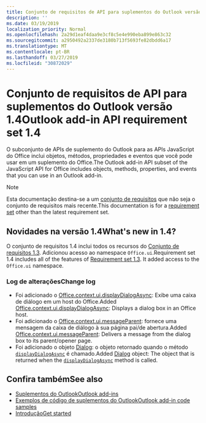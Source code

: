 ```yaml
---
title: Conjunto de requisitos de API para suplementos do Outlook versão 1.4
description: ''
ms.date: 03/19/2019
localization_priority: Normal
ms.openlocfilehash: 2a29d1eaf4daa9e3cf8c5e4e990eba899e863c32
ms.sourcegitcommit: a2950492a2337de3180b713f5693fe82dbdd6a17
ms.translationtype: MT
ms.contentlocale: pt-BR
ms.lasthandoff: 03/27/2019
ms.locfileid: "30872029"
---
```

# <a name="outlook-add-in-api-requirement-set-14"></a><span data-ttu-id="d40e9-102">Conjunto de requisitos de API para suplementos do Outlook versão 1.4</span><span class="sxs-lookup"><span data-stu-id="d40e9-102">Outlook add-in API requirement set 1.4</span></span>

<span data-ttu-id="d40e9-103">O subconjunto de APIs de suplemento do Outlook para as APIs JavaScript do Office inclui objetos, métodos, propriedades e eventos que você pode usar em um suplemento do Office.</span><span class="sxs-lookup"><span data-stu-id="d40e9-103">The Outlook add-in API subset of the JavaScript API for Office includes objects, methods, properties, and events that you can use in an Outlook add-in.</span></span>

> [!NOTE]
> <span data-ttu-id="d40e9-104">Esta documentação destina-se a um [conjunto de requisitos](/office/dev/add-ins/reference/requirement-sets/outlook-api-requirement-sets) que não seja o conjunto de requisitos mais recente.</span><span class="sxs-lookup"><span data-stu-id="d40e9-104">This documentation is for a [requirement set](/office/dev/add-ins/reference/requirement-sets/outlook-api-requirement-sets) other than the latest requirement set.</span></span>

## <a name="whats-new-in-14"></a><span data-ttu-id="d40e9-105">Novidades na versão 1.4</span><span class="sxs-lookup"><span data-stu-id="d40e9-105">What's new in 1.4?</span></span>

<span data-ttu-id="d40e9-p101">O conjunto de requisitos 1.4 inclui todos os recursos do [Conjunto de requisitos 1.3](../requirement-set-1.3/outlook-requirement-set-1.3.md). Adicionou acesso ao namespace `Office.ui`.</span><span class="sxs-lookup"><span data-stu-id="d40e9-p101">Requirement set 1.4 includes all of the features of [Requirement set 1.3](../requirement-set-1.3/outlook-requirement-set-1.3.md). It added access to the `Office.ui` namespace.</span></span>

### <a name="change-log"></a><span data-ttu-id="d40e9-108">Log de alterações</span><span class="sxs-lookup"><span data-stu-id="d40e9-108">Change log</span></span>

- <span data-ttu-id="d40e9-109">Foi adicionado o [Office.context.ui.displayDialogAsync](/javascript/api/office/office.ui#displaydialogasync-startaddress--options--callback-): Exibe uma caixa de diálogo em um host do Office.</span><span class="sxs-lookup"><span data-stu-id="d40e9-109">Added [Office.context.ui.displayDialogAsync](/javascript/api/office/office.ui#displaydialogasync-startaddress--options--callback-): Displays a dialog box in an Office host.</span></span>
- <span data-ttu-id="d40e9-110">Foi adicionado o [Office.context.ui.messageParent](/javascript/api/office/office.ui#messageparent-message-): fornece uma mensagem da caixa de diálogo à sua página pai/de abertura.</span><span class="sxs-lookup"><span data-stu-id="d40e9-110">Added [Office.context.ui.messageParent](/javascript/api/office/office.ui#messageparent-message-): Delivers a message from the dialog box to its parent/opener page.</span></span>
- <span data-ttu-id="d40e9-111">Foi adicionado o objeto [Dialog](/javascript/api/office/office.dialog): o objeto retornado quando o método [`displayDialogAsync`](/javascript/api/office/office.ui#displaydialogasync-startaddress--options--callback-) é chamado.</span><span class="sxs-lookup"><span data-stu-id="d40e9-111">Added [Dialog](/javascript/api/office/office.dialog) object: The object that is returned when the [`displayDialogAsync`](/javascript/api/office/office.ui#displaydialogasync-startaddress--options--callback-) method is called.</span></span>

## <a name="see-also"></a><span data-ttu-id="d40e9-112">Confira também</span><span class="sxs-lookup"><span data-stu-id="d40e9-112">See also</span></span>

- [<span data-ttu-id="d40e9-113">Suplementos do Outlook</span><span class="sxs-lookup"><span data-stu-id="d40e9-113">Outlook add-ins</span></span>](/outlook/add-ins/)
- [<span data-ttu-id="d40e9-114">Exemplos de código de suplementos do Outlook</span><span class="sxs-lookup"><span data-stu-id="d40e9-114">Outlook add-in code samples</span></span>](https://developer.microsoft.com/outlook/gallery/?filterBy=Outlook,Samples,Add-ins)
- [<span data-ttu-id="d40e9-115">Introdução</span><span class="sxs-lookup"><span data-stu-id="d40e9-115">Get started</span></span>](/outlook/add-ins/quick-start)
